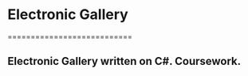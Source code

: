 <h1>Electronic Gallery</h1>
===========================
<h2>Electronic Gallery written on C#. Coursework.</h2>
